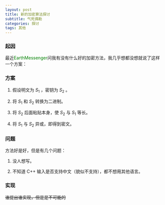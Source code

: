 ```yaml
---
layout: post
title: 新的加密算法探讨
subtitle: 气死偶勒
categories: 探讨
tags: 其他
---
```


### 起因

最近<span style="color:#008000"  >EarthMessenger</span>问我有没有什么好的加密方法，我几乎想都没想就说了这样一个方案：

### 方案

1. 假设明文为 $S_1$ ，密钥为 $S_2$ 。

2. 将 $S_1$ 和 $S_2$ 转换为二进制。

3. 将 $S_2$ 后面粘贴本身，使 $S_2$ 与 $S_1$ 等长。

4. 将 $S_1$ 与 $S_2$ 异或，即得到密文。

### 问题

方法好是好，但是有几个问题：

1. 没人想写。

2. 不知道 C++ 输入是否支持中文（貌似不支持），都不想用其他语言。

### 实现


<del>谁提出谁实现，但是是不可能的</del>